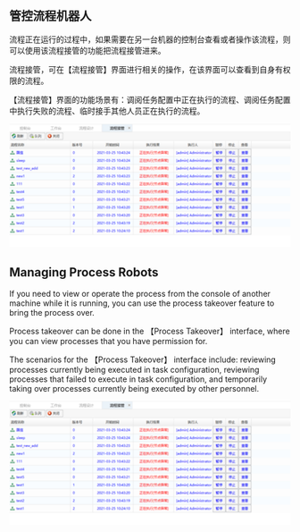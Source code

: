 ## 管控流程机器人

流程正在运行的过程中，如果需要在另一台机器的控制台查看或者操作该流程，则可以使用该流程接管的功能把流程接管进来。

流程接管，可在【流程接管】界面进行相关的操作，在该界面可以查看到自身有权限的流程。

【流程接管】界面的功能场景有：调阅任务配置中正在执行的流程、调阅任务配置中执行失败的流程、临时接手其他人员正在执行的流程。

![image-20230804155403522](manage.assets/image-20230804155403522.png)


## Managing Process Robots

If you need to view or operate the process from the console of another machine while it is running, you can use the process takeover feature to bring the process over.

Process takeover can be done in the 【Process Takeover】 interface, where you can view processes that you have permission for.

The scenarios for the 【Process Takeover】 interface include: reviewing processes currently being executed in task configuration, reviewing processes that failed to execute in task configuration, and temporarily taking over processes currently being executed by other personnel.

![image-20230804155403522](manage.assets/image-20230804155403522.png)
